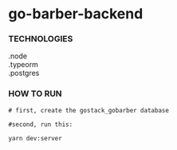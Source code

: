 # go-barber-backend

### TECHNOLOGIES

.node <br/>
.typeorm <br/>
.postgres <br/>


### HOW TO RUN

```
# first, create the gostack_gobarber database

#second, run this:

yarn dev:server


```

